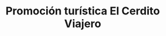 ---
title: "Promoción turística El Cerdito Viajero"
url: /san-martin-cuautlalpan/promocion-turistica-el-cerdito-viajero/
shop: Reisebüro
---